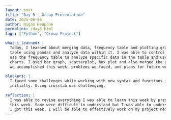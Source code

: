 ```yaml
---
layout: post
title: "Day 5 – Group Presentation"
date: 2025-06-06
author: Nigam Neupane
permalink: /day5.html
tags: ["Python", "Group Project"]

what_i_learned: |
  Today, I learned about merging data, frequency table and plotting graphs and charts with pandas. I was able to merge 2 or more tables into a bigger 
  table using pandas and analyze data within it. I was able to control which tables were primary and secondary to easily combine them. I was able to 
  use the frequency table to analyze specific data in the table and use the crosstab syntax to do it. I used pandas to plot my data in graphs and 
  charts. I used bar graph, scatterplot, box plot and also merged the graphs to analyze them collectively. Today, we did a group presentation on what 
  we accomplished this week, problems we faced, and plans for future weeks. I also presented my accomplishments for this week to my mentors.
  
blockers: |
  I faced some challenges while working with new syntax and functions in python. Working with frequency table was somewhat difficult to understand 
  initially. Using crosstab was challenging.
  
reflection: |
  I was able to revise everything I was able to learn this week by presenting it to my peers and mentors. I learned many new functions and syntax 
  this week. Some were difficult to understand but I was able to understand the difficult concepts by revising them. With the knowledge and practice 
  I got this week, I will be able to effectively work on my project next week.
---
```

